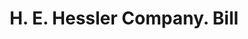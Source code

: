 ---
doi: 10.7916/D84Q963R
date_other: '1910'
date_other_textual: '1910'
form: printed ephemera
genre:
- Invoices
name:
- H. E. Hessler Company
object_in_context_url: https://biggert.cul.columbia.edu/items/view/ave_biggert_01207
subject_hierarchical_geographic:
- Syracuse, New York, United States
subject_name:
- H. E. Hessler Company
title: H. E. Hessler Company. Bill
sort_title: H. E. Hessler Company. Bill
call_number: ave_biggert_01207
coordinates:
- 43.04694444444444,-76.14444444444445
pid: ave_biggert_01207
identifiers: ave_biggert_01207
thumbnail: https://derivativo-2.library.columbia.edu/iiif/2/ldpd:343397/full/!256,256/0/native.jpg
permalink: /biggert/ave_biggert_01207/
layout: iiif-image-page
---